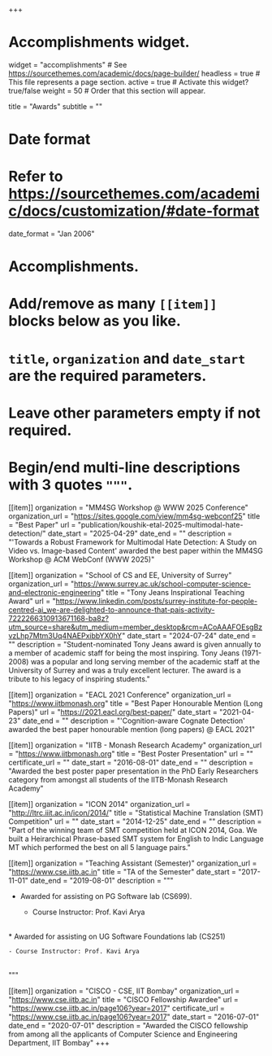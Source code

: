 +++
# Accomplishments widget.
widget = "accomplishments"  # See https://sourcethemes.com/academic/docs/page-builder/
headless = true  # This file represents a page section.
active = true  # Activate this widget? true/false
weight = 50  # Order that this section will appear.

title = "Awards"
subtitle = ""

# Date format
#   Refer to https://sourcethemes.com/academic/docs/customization/#date-format
date_format = "Jan 2006"

# Accomplishments.
#   Add/remove as many `[[item]]` blocks below as you like.
#   `title`, `organization` and `date_start` are the required parameters.
#   Leave other parameters empty if not required.
#   Begin/end multi-line descriptions with 3 quotes `"""`.

[[item]]
  organization = "MM4SG Workshop @ WWW 2025 Conference"
  organization_url = "https://sites.google.com/view/mm4sg-webconf25"
  title = "Best Paper"
  url = "publication/koushik-etal-2025-multimodal-hate-detection/"
  date_start = "2025-04-29"
  date_end = ""
  description = "'Towards a Robust Framework for Multimodal Hate Detection: A Study on Video vs. Image-based Content' awarded the best paper within the MM4SG Workshop @ ACM WebConf (WWW 2025)"

[[item]]
  organization = "School of CS and EE, University of Surrey"
  organization_url = "https://www.surrey.ac.uk/school-computer-science-and-electronic-engineering"
  title = "Tony Jeans Inspirational Teaching Award"
  url = "https://www.linkedin.com/posts/surrey-institute-for-people-centred-ai_we-are-delighted-to-announce-that-pais-activity-7222266310913671168-ba8z?utm_source=share&utm_medium=member_desktop&rcm=ACoAAAFOEsgBzvzLhp7Mtm3Uq4NAEPxibbYX0hY"
  date_start = "2024-07-24"
  date_end = ""
  description = "Student-nominated Tony Jeans award is given annually to a member of academic staff for being the most inspiring. Tony Jeans (1971-2008) was a popular and long serving member of the academic staff at the University of Surrey and was a truly excellent lecturer. The award is a tribute to his legacy of inspiring students."

[[item]]
  organization = "EACL 2021 Conference"
  organization_url = "https://www.iitbmonash.org"
  title = "Best Paper Honourable Mention (Long Papers)"
  url = "https://2021.eacl.org/best-paper/"
  date_start = "2021-04-23"
  date_end = ""
  description = "'Cognition-aware Cognate Detection' awarded the best paper honourable mention (long papers) @ EACL 2021"

[[item]]
  organization = "IITB - Monash Research Academy"
  organization_url = "https://www.iitbmonash.org"
  title = "Best Poster Presentation"
  url = ""
  certificate_url = ""
  date_start = "2016-08-01"
  date_end = ""
  description = "Awarded the best poster paper presentation in the PhD Early Researchers category from amongst all students of the IITB-Monash Research Academy"

[[item]]
  organization = "ICON 2014"
  organization_url = "http://ltrc.iiit.ac.in/icon/2014/"
  title = "Statistical Machine Translation (SMT) Competition"
  url = ""
  date_start = "2014-12-25"
  date_end = ""
  description = "Part of the winning team of SMT competition held at ICON 2014, Goa. We built a Heirarchical Phrase-based SMT system for English to Indic Language MT which performed the best on all 5 language pairs."
  
[[item]]
  organization = "Teaching Assistant (Semester)"
  organization_url = "https://www.cse.iitb.ac.in"
  title = "TA of the Semester"
  date_start = "2017-11-01"
  date_end = "2019-08-01"
  description = """
  <br />
  * Awarded for assisting on PG Software lab (CS699). 

    - Course Instructor: Prof. Kavi Arya
  <br />
  * Awarded for assisting on UG Software Foundations lab (CS251)

    - Course Instructor: Prof. Kavi Arya
  <br />
  """

[[item]]
  organization = "CISCO - CSE, IIT Bombay"
  organization_url = "https://www.cse.iitb.ac.in"
  title = "CISCO Fellowship Awardee"
  url = "https://www.cse.iitb.ac.in/page106?year=2017"
  certificate_url = "https://www.cse.iitb.ac.in/page106?year=2017"
  date_start = "2016-07-01"
  date_end = "2020-07-01"
  description = "Awarded the CISCO fellowship from among all the applicants of Computer Science and Engineering Department, IIT Bombay"
+++
